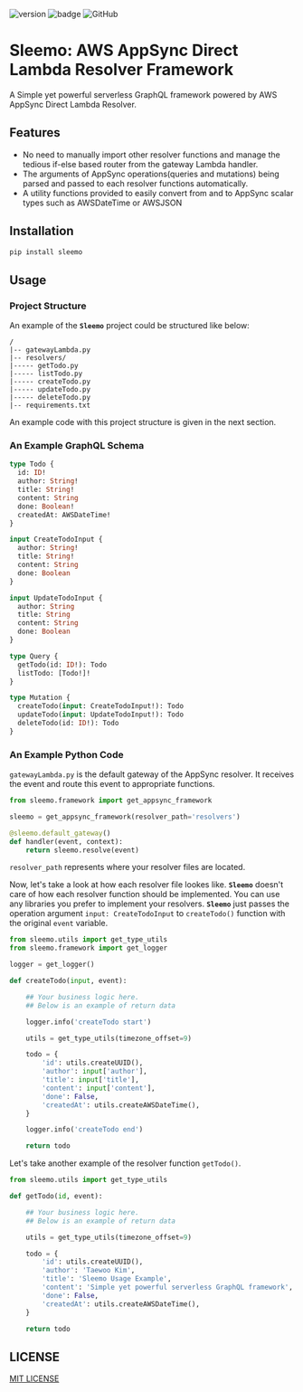 ![version](https://img.shields.io/static/v1?label=release&message=alpha&color=informational)
![badge](https://action-badges.now.sh/twkiiim/sleemo?action=test)
![GitHub](https://img.shields.io/github/license/twkiiim/sleemo)

# Sleemo: AWS AppSync Direct Lambda Resolver Framework

A Simple yet powerful serverless GraphQL framework powered by AWS AppSync Direct Lambda Resolver.

## Features
- No need to manually import other resolver functions and manage the tedious if-else based router from the gateway Lambda handler.
- The arguments of AppSync operations(queries and mutations) being parsed and passed to each resolver functions automatically.
- A utility functions provided to easily convert from and to AppSync scalar types such as AWSDateTime or AWSJSON

## Installation
```sh
pip install sleemo
```

## Usage

### Project Structure
An example of the **`Sleemo`** project could be structured like below:
```
/
|-- gatewayLambda.py
|-- resolvers/
|----- getTodo.py
|----- listTodo.py
|----- createTodo.py
|----- updateTodo.py
|----- deleteTodo.py
|-- requirements.txt
```

An example code with this project structure is given in the next section.

### An Example GraphQL Schema
```graphql
type Todo {
  id: ID!
  author: String!
  title: String!
  content: String
  done: Boolean!
  createdAt: AWSDateTime!
}

input CreateTodoInput {
  author: String!
  title: String!
  content: String
  done: Boolean
}

input UpdateTodoInput {
  author: String
  title: String
  content: String
  done: Boolean
}

type Query {
  getTodo(id: ID!): Todo
  listTodo: [Todo!]!
}

type Mutation {
  createTodo(input: CreateTodoInput!): Todo
  updateTodo(input: UpdateTodoInput!): Todo
  deleteTodo(id: ID!): Todo
}
```

### An Example Python Code

`gatewayLambda.py` is the default gateway of the AppSync resolver. It receives the event and route this event to appropriate functions.

```python
from sleemo.framework import get_appsync_framework

sleemo = get_appsync_framework(resolver_path='resolvers')

@sleemo.default_gateway()
def handler(event, context):
    return sleemo.resolve(event)

```

`resolver_path` represents where your resolver files are located. 

Now, let's take a look at how each resolver file lookes like. **`Sleemo`** doesn't care of how each resolver function should be implemented. You can use any libraries you prefer to implement your resolvers. **`Sleemo`** just passes the operation argument `input: CreateTodoInput` to `createTodo()` function with the original `event` variable.

```python
from sleemo.utils import get_type_utils
from sleemo.framework import get_logger

logger = get_logger()

def createTodo(input, event):

    ## Your business logic here. 
    ## Below is an example of return data

    logger.info('createTodo start')

    utils = get_type_utils(timezone_offset=9)

    todo = {
        'id': utils.createUUID(),
        'author': input['author'],
        'title': input['title'],
        'content': input['content'],
        'done': False,
        'createdAt': utils.createAWSDateTime(),
    }

    logger.info('createTodo end')

    return todo
```

Let's take another example of the resolver function `getTodo()`.

```python
from sleemo.utils import get_type_utils

def getTodo(id, event):

    ## Your business logic here. 
    ## Below is an example of return data

    utils = get_type_utils(timezone_offset=9)

    todo = {
        'id': utils.createUUID(),
        'author': 'Taewoo Kim',
        'title': 'Sleemo Usage Example',
        'content': 'Simple yet powerful serverless GraphQL framework',
        'done': False,
        'createdAt': utils.createAWSDateTime(),
    }

    return todo
```

## LICENSE

[MIT LICENSE](./LICENSE)